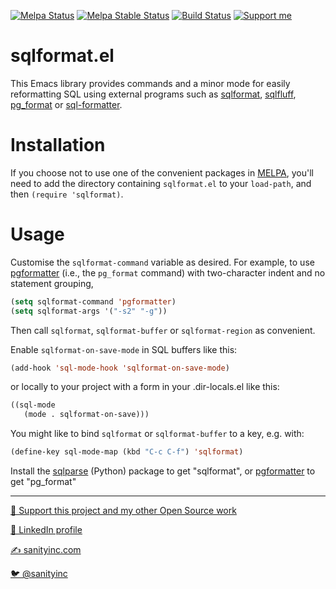 [![Melpa Status](http://melpa.org/packages/sqlformat-badge.svg)](http://melpa.org/#/sqlformat)
[![Melpa Stable Status](http://stable.melpa.org/packages/sqlformat-badge.svg)](http://stable.melpa.org/#/sqlformat)
[![Build Status](https://github.com/purcell/sqlformat/workflows/CI/badge.svg)](https://github.com/purcell/sqlformat/actions)
<a href="https://www.patreon.com/sanityinc"><img alt="Support me" src="https://img.shields.io/badge/Support%20Me-%F0%9F%92%97-ff69b4.svg"></a>

sqlformat.el
============

This Emacs library provides commands and a minor mode for easily reformatting
SQL using external programs such as [sqlformat][sqlformat], [sqlfluff][sqlfluff], [pg_format][pgformatter] or [sql-formatter][sql-formatter].

Installation
=============

If you choose not to use one of the convenient
packages in [MELPA][melpa], you'll need to
add the directory containing `sqlformat.el` to your `load-path`, and
then `(require 'sqlformat)`.

Usage
=====

Customise the `sqlformat-command` variable as desired. For example, to
use [pgformatter][pgformatter] (i.e., the `pg_format` command) with
two-character indent and no statement grouping,

``` el
(setq sqlformat-command 'pgformatter)
(setq sqlformat-args '("-s2" "-g"))
```

Then call `sqlformat`, `sqlformat-buffer` or `sqlformat-region` as convenient.

Enable `sqlformat-on-save-mode` in SQL buffers like this:

```el
(add-hook 'sql-mode-hook 'sqlformat-on-save-mode)
```

or locally to your project with a form in your .dir-locals.el like
this:

```el
((sql-mode
   (mode . sqlformat-on-save)))
```

You might like to bind `sqlformat` or `sqlformat-buffer` to a key,
e.g. with:

```el
(define-key sql-mode-map (kbd "C-c C-f") 'sqlformat)
```

Install the [sqlparse][sqlformat] (Python) package to get "sqlformat", or
[pgformatter][pgformatter] to get "pg_format"

[melpa]: http://melpa.org
[sqlformat]: https://sqlformat.org/
[pgformatter]: https://github.com/darold/pgFormatter
[sqlfluff]: https://www.sqlfluff.com
[sql-formatter]: https://github.com/sql-formatter-org/sql-formatter

<hr>

[💝 Support this project and my other Open Source work](https://www.patreon.com/sanityinc)

[💼 LinkedIn profile](https://uk.linkedin.com/in/stevepurcell)

[✍ sanityinc.com](http://www.sanityinc.com/)

[🐦 @sanityinc](https://twitter.com/sanityinc)

